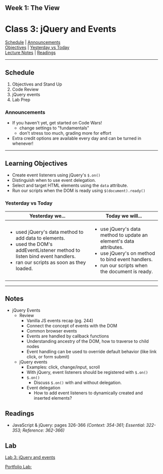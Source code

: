 ## **Week 1: The View**
# Class 3: jQuery and Events 

[Schedule](#schedule) | [Announcements](#announcements) </br>
[Objectives](#learning-objectives) | [Yesterday vs Today](#yesterday-vs-today) </br>
[Lecture Notes](#notes) | [Readings](#readings)

<hr></hr>

## Schedule
1. Objectives and Stand Up
1. Code Review
1. jQuery events
1. Lab Prep

### Announcements
* If you haven't yet, get started on Code Wars!
    * change settings to "fundamentals"
    * don't stress too much, grading more for effort
* Extra credit options are available every day and can be turned in whenever!

<hr></hr>

## Learning Objectives
* Create event listeners using jQuery's `$.on()`
* Distinguish when to use event delegation.
* Select and target HTML elements using the `data` attribute.
* Run our scripts when the DOM is ready using `$(document).ready()`


### Yesterday vs Today
| Yesterday we... | Today we will... |
| --------------- | ---------------- |
| <ul><li> used jQuery's data method to add data to elements.</li><li> used the DOM's addEventListener method to listen bind event handlers.</li><li> ran our scripts as soon as they loaded.</li></ul> | <ul><li> use jQuery's data method to update an element's data attributes. </li><li> use jQuery's on method to bind event handlers. </li><li> run our scripts when the document is ready. </li></ul> |



<hr></hr>

## Notes

* jQuery Events
    * Review
        * Vanilla JS events recap (pg. 244)
        * Connect the concept of events with the DOM
        * Common browser events
        * Events are handled by callback functions
        * Understanding ancestry of the DOM, how to traverse to child nodes
        * Event handling can be used to override default behavior (like link click, or form submit)
    * jQuery events
        * Examples: click, change/input, scroll
        * With jQuery, event listeners should be registered with `$.on()`
        * `$.on()`
            * Discuss `$.on()` with and without delegation.
        * Event delegation
            * How to add event listeners to dynamically created and inserted elements?


## Readings

* JavaScript & jQuery: pages 326-366
  *(Context: 354-361; Essential: 322-353; Reference: 362-366)*

## Lab
[Lab 3: jQuery and events](https://github.com/acl-301d-summer-2017/lab-03-jquery-events)

[Portfolio Lab:](https://github.com/acl-301d-summer-2017/lab-03-jquery-events)